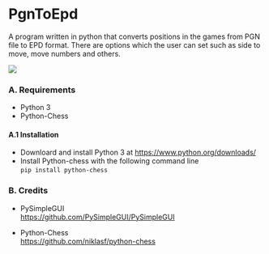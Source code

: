 # PgnToEpd
A program written in python that converts positions in the games from PGN file to EPD format. There are options which the user can set such as side to move, move numbers and others.

![](https://i.imgur.com/AD989z4.png)

### A. Requirements
* Python 3
* Python-Chess

#### A.1 Installation
* Downloard and install Python 3 at https://www.python.org/downloads/
* Install Python-chess with the following command line<br>
`pip install python-chess`

### B. Credits
* PySimpleGUI<br>
https://github.com/PySimpleGUI/PySimpleGUI

* Python-Chess<br>
https://github.com/niklasf/python-chess
